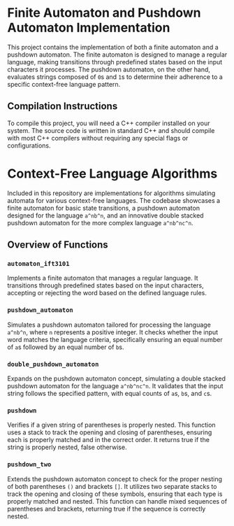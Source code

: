 # Finite Automaton and Pushdown Automaton Implementation

This project contains the implementation of both a finite automaton and a pushdown automaton. The finite automaton is designed to manage a regular language, making transitions through predefined states based on the input characters it processes. The pushdown automaton, on the other hand, evaluates strings composed of `0`s and `1`s to determine their adherence to a specific context-free language pattern.

## Compilation Instructions

To compile this project, you will need a C++ compiler installed on your system. The source code is written in standard C++ and should compile with most C++ compilers without requiring any special flags or configurations.

# Context-Free Language Algorithms

Included in this repository are implementations for algorithms simulating automata for various context-free languages. The codebase showcases a finite automaton for basic state transitions, a pushdown automaton designed for the language `a^nb^n`, and an innovative double stacked pushdown automaton for the more complex language `a^nb^nc^n`.

## Overview of Functions

### `automaton_ift3101`
Implements a finite automaton that manages a regular language. It transitions through predefined states based on the input characters, accepting or rejecting the word based on the defined language rules.

### `pushdown_automaton`
Simulates a pushdown automaton tailored for processing the language `a^nb^n`, where `n` represents a positive integer. It checks whether the input word matches the language criteria, specifically ensuring an equal number of `a`s followed by an equal number of `b`s.

### `double_pushdown_automaton`
Expands on the pushdown automaton concept, simulating a double stacked pushdown automaton for the language `a^nb^nc^n`. It validates that the input string follows the specified pattern, with equal counts of `a`s, `b`s, and `c`s.

### `pushdown`
Verifies if a given string of parentheses is properly nested. This function uses a stack to track the opening and closing of parentheses, ensuring each is properly matched and in the correct order. It returns true if the string is properly nested, false otherwise.

### `pushdown_two`
Extends the pushdown automaton concept to check for the proper nesting of both parentheses `()` and brackets `[]`. It utilizes two separate stacks to track the opening and closing of these symbols, ensuring that each type is properly matched and nested. This function can handle mixed sequences of parentheses and brackets, returning true if the sequence is correctly nested.


